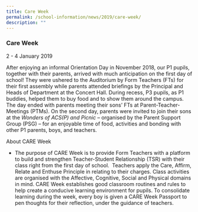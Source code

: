```yaml
---
title: Care Week
permalink: /school-information/news/2019/care-week/
description: ""
---
```


### **Care Week**
2 - 4 January 2019

After enjoying an informal Orientation Day in November 2018, our P1 pupils, together with their parents, arrived with much anticipation on the first day of school! They were ushered to the Auditorium by Form Teachers (FTs) for their first assembly while parents attended briefings by the Principal and Heads of Department at the Concert Hall. During recess, P3 pupils, as P1 buddies, helped them to buy food and to show them around the campus. The day ended with parents meeting their sons’ FTs at Parent-Teacher-Meetings (PTMs). On the second day, parents were invited to join their sons at the _Wonders of ACS(P) and Picnic_ – organised by the Parent Support Group (PSG) – for an enjoyable time of food, activities and bonding with other P1 parents, boys, and teachers.

About CARE Week
* The purpose of CARE Week is to provide Form Teachers with a platform to build and strengthen Teacher-Student Relationship (TSR) with their class right from the first day of school.  Teachers apply the Care, Affirm, Relate and Enthuse Principle in relating to their charges. Class activities are organised with the Affective, Cognitive, Social and Physical domains in mind. CARE Week establishes good classroom routines and rules to help create a conducive learning environment for pupils. To consolidate learning during the week, every boy is given a CARE Week Passport to pen thoughts for their reflection, under the guidance of teachers.